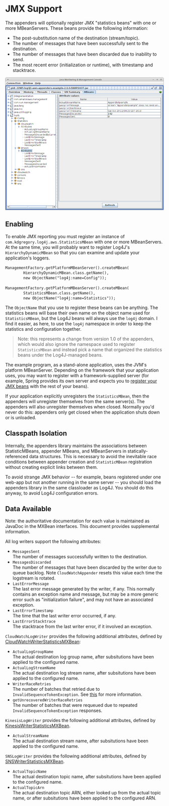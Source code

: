 # JMX Support

The appenders will optionally register JMX "statistics beans" with one or more MBeanServers.
These beans provide the following information:

* The post-substitution name of the destination (stream/topic).
* The number of messages that have been successfully sent to the destination.
* The number of messages that have been discarded due to inability to send.
* The most recent error (initialization or runtime), with timestamp and stacktrace.

![jconsole mbean view](jmx.png)


## Enabling

To enable JMX reporting you must register an instance of `com.kdgregory.log4j.aws.StatisticsMBean`
with one or more MBeanServers. At the same time, you will probably want to register Log4J's
`HierarchyDynamicMBean` so that you can examine and update your application's loggers.

```
ManagementFactory.getPlatformMBeanServer().createMBean(
        HierarchyDynamicMBean.class.getName(),
        new ObjectName("log4j:name=Config"));

ManagementFactory.getPlatformMBeanServer().createMBean(
        StatisticsMBean.class.getName(),
        new ObjectName("log4j:name=Statistics"));
```

The `ObjectName` that you use to register these beans can be anything. The statistics beans will
base their own name on the object name used for `StatisticsMBean`, but the Log4J beans will always
use the `log4j` domain. I find it easier, as here, to use the `log4j` namespace in order to keep
the statistics and configuration together.

> Note: this represents a change from version 1.0 of the appenders, which would also ignore the
  namespace used to register `StatisticsMBean` and instead pick a name that organized the
  statistics beans under the Log4J-managed beans.

The example program, as a stand-alone application, uses the JVM's platform MBeanServer. Depending on
the framework that your application uses, you may want to register with a framework-supplied server
(for example, Spring provides its own server and expects you to
[register your JMX beans](https://docs.spring.io/spring/docs/current/spring-framework-reference/integration.html#jmx)
with the rest of your beans).

If your application explicitly unregisters the `StatisticsMBean`, then the appenders will unregister
themselves from the same server(s). The appenders will also unregister themselves when closed. Normally
you'd never do this: appenders only get closed when the application shuts down or is unloaded.


## Classpath Isolation

Internally, the appenders library maintains the associations between StatisticMBeans, appender MBeans,
and MBeanServers in statically-referenced data structures. This is necessary to avoid the inevitable
race conditions between appender creation and `StatisticMBean` registration without creating explicit
links between them.

To avoid strange JMX behavior -- for example, beans registered under one web-app but not another
running in the same server -- you should load the appenders library in the same classloader as Log4J.
You should do this anyway, to avoid Log4J configuration errors.

## Data Available

Note: the authoritative documentation for each value is maintained as JavaDoc in the MXBean interfaces.
This document provides supplemental information.

All log writers support the following attributes:

* `MessagesSent`  
  The number of messages successfully written to the destination.
* `MessagesDiscarded`  
  The number of messages that have been discarded by the writer due to queue backlog.
  Note `CloudWatchAppender` resets this value each time the logstream is rotated.
* `LastErrorMessage`  
  The last error message generated by the writer, if any. This normally contains an exception name and
  message, but may be a more generic error such as "initialization failure", and may not have an
  associated exception.
* `LastErrorTimestamp`  
  The time that the last writer error occurred, if any.
* `LastErrorStacktrace`  
  The stacktrace from the last writer error, if it involved an exception.

`CloudWatchLogWriter` provides the following additional attributes, defined by
[CloudWatchWriterStatisticsMXBean](../aws-shared/src/main/java/com/kdgregory/logging/aws/cloudwatch/CloudWatchWriterStatisticsMXBean.java):

* `ActualLogGroupName`  
  The actual destination log group name, after subsitutions have been applied to the configured name.
* `ActualLogStreamName`  
  The actual destination log stream name, after subsitutions have been applied to the configured name.
* `WriterRaceRetries`  
  The number of batches that retried due to `InvalidSequenceTokenException`. See
  [this](cloudwatch.md#invalidsequencetokenexception-and-logstream-throttling) for more information.
* `getUnrecoveredWriterRaceRetries`  
  The number of batches that were requeued due to repeated `InvalidSequenceTokenException` responses.

`KinesisLogWriter` provides the following additional attributes, defined by
[KinesisWriterStatisticsMXBean](../aws-shared/src/main/java/com/kdgregory/logging/aws/kinesis/KinesisWriterStatisticsMXBean.java).

* `ActualStreamName`  
  The actual destination stream name, after subsitutions have been applied to the configured name.

`SNSLogWriter` provides the following additional attributes, defined by
[SNSWriterStatisticsMXBean](../aws-shared/src/main/java/com/kdgregory/logging/aws/sns/SNSWriterStatisticsMXBean.java).

* `ActualTopicName`  
  The actual destination topic name, after subsitutions have been applied to the configured name.
* `ActualTopicArn`  
  The actual destination topic ARN, either looked up from the actual topic name, or after subsitutions
  have been applied to the configured ARN.
